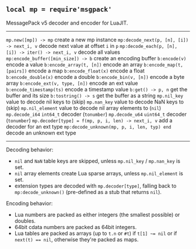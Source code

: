 
## `local mp = require'msgpack'`

MessagePack v5 decoder and encoder for LuaJIT.

---------------------------------------------------- -----------------------------------
`mp.new([mp]) -> mp`                                 create a new mp instance
`mp:decode_next(p, [n], [i]) -> next_i, v`           decode next value at offset `i` in `p`
`mp:decode_each(p, [n], [i]) -> iter() -> next_i, v` decode all values
`mp:encode_buffer([min_size]) -> b`                  create an encoding buffer
`b:encode(v)`                                        encode a value
`b:encode_array(t, [n])`                             encode an array
`b:encode_map(t, [pairs])`                           encode a map
`b:encode_float(x)`                                  encode a float
`b:encode_double(x)`                                 encode a double
`b:encode_bin(v, [n])`                               encode a byte array
`b:encode_ext(v, type, [n])`                         encode an ext value
`b:encode_timestamp(ts)`                             encode a timestamp value
`b:get() -> p, n`                                    get the buffer and its size
`b:tostring() -> s`                                  get the buffer as a string
`mp.nil_key`                                         value to decode nil keys to (skip)
`mp.nan_key`                                         value to decode NaN keys to (skip)
`mp.nil_element`                                     value to decode nil array elements to (`nil`)
`mp.decode_i64`                                      `int64_t` decoder (`tonumber`)
`mp.decode_u64`                                      `uint64_t` decoder (`tonumber`)
`mp.decoder[type] = f(mp, p, i, len) -> next_i, v`   add a decoder for an ext type
`mp:decode_unknown(mp, p, i, len, typ) end`          decode an unknown ext type
---------------------------------------------------- -----------------------------------

Decoding behavior:

* `nil` and `NaN` table keys are skipped, unless `mp.nil_key` / `mp.nan_key` is set.
* `nil` array elements create Lua sparse arrays, unless `mp.nil_element` is set.
* extension types are decoded with `mp.decoder[type]`, falling back to
`mp:decode_unknown()` (pre-defined as a stub that returns `nil`).

Encoding behavior:

* Lua numbers are packed as either integers (the smallest possible) or doubles.
* 64bit cdata numbers are packed as 64bit integers.
* Lua tables are packed as arrays (up to `t.n` or `#t`) if `t[1] ~= nil`
or if `next(t) == nil`, otherwise they're packed as maps.

